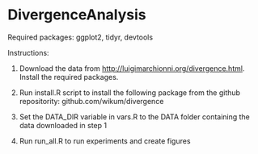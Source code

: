 # DivergenceAnalysis

Required packages: ggplot2, tidyr, devtools

Instructions:

1. Download the data from http://luigimarchionni.org/divergence.html. Install the required packages.

2. Run install.R script to install the following package from the github repositority: github.com/wikum/divergence

3. Set the DATA_DIR variable in vars.R to the DATA folder containing the data downloaded in step 1

4. Run run_all.R to run experiments and create figures





